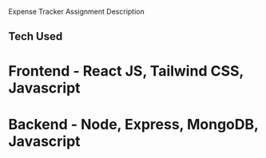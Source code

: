 Expense Tracker Assignment Description

## Tech Used 
 # Frontend - React JS, Tailwind CSS, Javascript
 # Backend - Node, Express, MongoDB, Javascript

